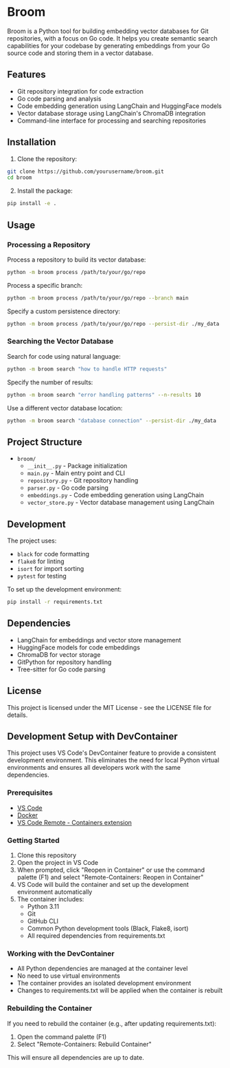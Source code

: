 # Broom

Broom is a Python tool for building embedding vector databases for Git repositories, with a focus on Go code. It helps you create semantic search capabilities for your codebase by generating embeddings from your Go source code and storing them in a vector database.

## Features

- Git repository integration for code extraction
- Go code parsing and analysis
- Code embedding generation using LangChain and HuggingFace models
- Vector database storage using LangChain's ChromaDB integration
- Command-line interface for processing and searching repositories

## Installation

1. Clone the repository:
```bash
git clone https://github.com/yourusername/broom.git
cd broom
```

2. Install the package:
```bash
pip install -e .
```

## Usage

### Processing a Repository

Process a repository to build its vector database:
```bash
python -m broom process /path/to/your/go/repo
```

Process a specific branch:
```bash
python -m broom process /path/to/your/go/repo --branch main
```

Specify a custom persistence directory:
```bash
python -m broom process /path/to/your/go/repo --persist-dir ./my_data
```

### Searching the Vector Database

Search for code using natural language:
```bash
python -m broom search "how to handle HTTP requests"
```

Specify the number of results:
```bash
python -m broom search "error handling patterns" --n-results 10
```

Use a different vector database location:
```bash
python -m broom search "database connection" --persist-dir ./my_data
```

## Project Structure

- `broom/`
  - `__init__.py` - Package initialization
  - `main.py` - Main entry point and CLI
  - `repository.py` - Git repository handling
  - `parser.py` - Go code parsing
  - `embeddings.py` - Code embedding generation using LangChain
  - `vector_store.py` - Vector database management using LangChain

## Development

The project uses:
- `black` for code formatting
- `flake8` for linting
- `isort` for import sorting
- `pytest` for testing

To set up the development environment:
```bash
pip install -r requirements.txt
```

## Dependencies

- LangChain for embeddings and vector store management
- HuggingFace models for code embeddings
- ChromaDB for vector storage
- GitPython for repository handling
- Tree-sitter for Go code parsing

## License

This project is licensed under the MIT License - see the LICENSE file for details.

## Development Setup with DevContainer

This project uses VS Code's DevContainer feature to provide a consistent development environment. This eliminates the need for local Python virtual environments and ensures all developers work with the same dependencies.

### Prerequisites

- [VS Code](https://code.visualstudio.com/)
- [Docker](https://www.docker.com/products/docker-desktop)
- [VS Code Remote - Containers extension](https://marketplace.visualstudio.com/items?itemName=ms-vscode-remote.remote-containers)

### Getting Started

1. Clone this repository
2. Open the project in VS Code
3. When prompted, click "Reopen in Container" or use the command palette (F1) and select "Remote-Containers: Reopen in Container"
4. VS Code will build the container and set up the development environment automatically
5. The container includes:
   - Python 3.11
   - Git
   - GitHub CLI
   - Common Python development tools (Black, Flake8, isort)
   - All required dependencies from requirements.txt

### Working with the DevContainer

- All Python dependencies are managed at the container level
- No need to use virtual environments
- The container provides an isolated development environment
- Changes to requirements.txt will be applied when the container is rebuilt

### Rebuilding the Container

If you need to rebuild the container (e.g., after updating requirements.txt):

1. Open the command palette (F1)
2. Select "Remote-Containers: Rebuild Container"

This will ensure all dependencies are up to date.

